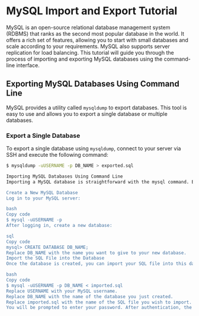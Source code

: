# MySQL Import and Export Tutorial

MySQL is an open-source relational database management system (RDBMS) that ranks as the second most popular database in the world. It offers a rich set of features, allowing you to start with small databases and scale according to your requirements. MySQL also supports server replication for load balancing. This tutorial will guide you through the process of importing and exporting MySQL databases using the command-line interface.

## Exporting MySQL Databases Using Command Line

MySQL provides a utility called `mysqldump` to export databases. This tool is easy to use and allows you to export a single database or multiple databases.

### Export a Single Database

To export a single database using `mysqldump`, connect to your server via SSH and execute the following command:

```bash
$ mysqldump -uUSERNAME -p DB_NAME > exported.sql

Importing MySQL Databases Using Command Line
Importing a MySQL database is straightforward with the mysql command. Before you can import, you'll need to create a database in MySQL where the data will be imported.

Create a New MySQL Database
Log in to your MySQL server:

bash
Copy code
$ mysql -uUSERNAME -p
After logging in, create a new database:

sql
Copy code
mysql> CREATE DATABASE DB_NAME;
Replace DB_NAME with the name you want to give to your new database.
Import the SQL File into the Database
Once the database is created, you can import your SQL file into this database using the following command:

bash
Copy code
$ mysql -uUSERNAME -p DB_NAME < imported.sql
Replace USERNAME with your MySQL username.
Replace DB_NAME with the name of the database you just created.
Replace imported.sql with the name of the SQL file you wish to import.
You will be prompted to enter your password. After authentication, the import process will begin, and the data from imported.sql will be loaded into the specified database.
